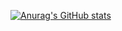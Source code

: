 [![Anurag's GitHub stats](https://github-readme-stats.vercel.app/api?username=PriestOfFerns)](https://github.com/anuraghazra/github-readme-stats)
